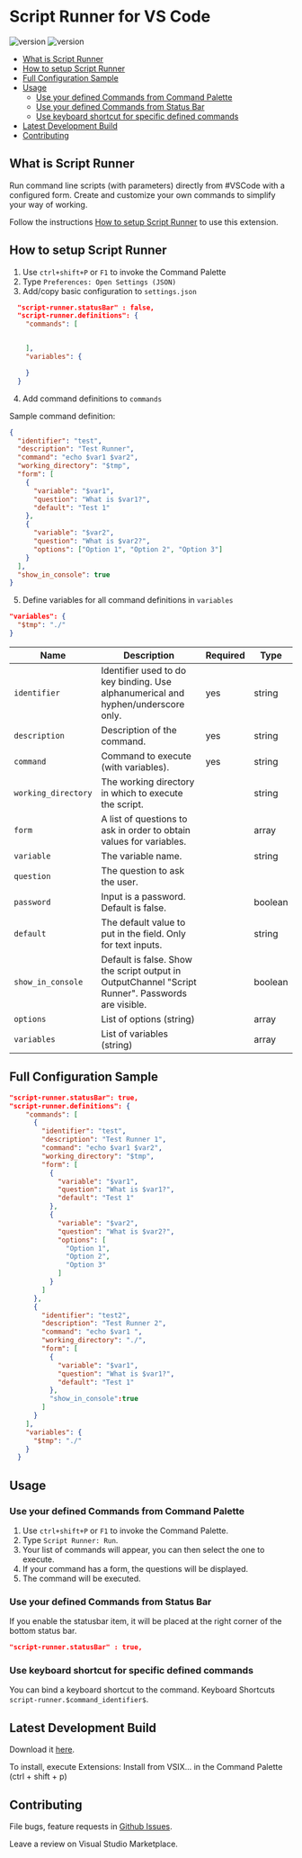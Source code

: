 <h1>Script Runner for VS Code</h1>

![version](https://vsmarketplacebadge.apphb.com/version/easterapps.script-runner.png)
![version](https://vsmarketplacebadge.apphb.com/rating-star/easterapps.script-runner.png)

- [What is Script Runner](#what-is-script-runner)
- [How to setup Script Runner](#how-to-setup-script-runner)
- [Full Configuration Sample](#full-configuration-sample)
- [Usage](#usage)
  - [Use your defined Commands from Command Palette](#use-your-defined-commands-from-command-palette)
  - [Use your defined Commands from Status Bar](#use-your-defined-commands-from-status-bar)
  - [Use keyboard shortcut for specific defined commands](#use-keyboard-shortcut-for-specific-defined-commands)
- [Latest Development Build](#latest-development-build)
- [Contributing](#contributing)

## What is Script Runner

Run command line scripts (with parameters) directly from #VSCode with a configured form.
Create and customize your own commands to simplify your way of working.

Follow the instructions [How to setup Script Runner](#how-to-setup-script-runner) to use this extension.

## How to setup Script Runner

1. Use `ctrl+shift+P` or `F1` to invoke the Command Palette
2. Type `Preferences: Open Settings (JSON)`
3. Add/copy basic configuration to `settings.json`

```json
  "script-runner.statusBar" : false,
  "script-runner.definitions": {
    "commands": [


    ],
    "variables": {

    }
  }
```

4. Add command definitions to `commands`

Sample command definition:

```json
{
  "identifier": "test",
  "description": "Test Runner",
  "command": "echo $var1 $var2",
  "working_directory": "$tmp",
  "form": [
    {
      "variable": "$var1",
      "question": "What is $var1?",
      "default": "Test 1"
    },
    {
      "variable": "$var2",
      "question": "What is $var2?",
      "options": ["Option 1", "Option 2", "Option 3"]
    }
  ],
  "show_in_console": true
}
```

5. Define variables for all command definitions in `variables`

```json
"variables": {
  "$tmp": "./"
}
```

| Name                | Description                                                                                       | Required | Type    |
| ------------------- | ------------------------------------------------------------------------------------------------- | -------- | ------- |
| `identifier`        | Identifier used to do key binding. Use alphanumerical and hyphen/underscore only.                 | yes      | string  |
| `description`       | Description of the command.                                                                       | yes      | string  |
| `command`           | Command to execute (with variables).                                                              | yes      | string  |
| `working_directory` | The working directory in which to execute the script.                                             |          | string  |
| `form`              | A list of questions to ask in order to obtain values for variables.                               |          | array   |
| `variable`          | The variable name.                                                                                |          | string  |
| `question`          | The question to ask the user.                                                                     |          |
| `password`          | Input is a password. Default is false.                                                            |          | boolean |
| `default`           | The default value to put in the field. Only for text inputs.                                      |          | string  |
| `show_in_console`   | Default is false. Show the script output in OutputChannel "Script Runner". Passwords are visible. |          | boolean |
| `options`           | List of options (string)                                                                          |          | array   |
| `variables`         | List of variables (string)                                                                        |          | array   |

## Full Configuration Sample

```json
"script-runner.statusBar": true,
"script-runner.definitions": {
    "commands": [
      {
        "identifier": "test",
        "description": "Test Runner 1",
        "command": "echo $var1 $var2",
        "working_directory": "$tmp",
        "form": [
          {
            "variable": "$var1",
            "question": "What is $var1?",
            "default": "Test 1"
          },
          {
            "variable": "$var2",
            "question": "What is $var2?",
            "options": [
              "Option 1",
              "Option 2",
              "Option 3"
            ]
          }
        ]
      },
      {
        "identifier": "test2",
        "description": "Test Runner 2",
        "command": "echo $var1 ",
        "working_directory": "./",
        "form": [
          {
            "variable": "$var1",
            "question": "What is $var1?",
            "default": "Test 1"
          },
          "show_in_console":true
        ]
      }
    ],
    "variables": {
      "$tmp": "./"
    }
  }

```

## Usage

### Use your defined Commands from Command Palette

1. Use `ctrl+shift+P` or `F1` to invoke the Command Palette.
2. Type `Script Runner: Run`.
3. Your list of commands will appear, you can then select the one to execute.
4. If your command has a form, the questions will be displayed.
5. The command will be executed.

### Use your defined Commands from Status Bar

If you enable the statusbar item, it will be placed at the right corner of the bottom status bar.

```json
"script-runner.statusBar" : true,
```

### Use keyboard shortcut for specific defined commands

You can bind a keyboard shortcut to the command. Keyboard Shortcuts `script-runner.$command_identifier$`.

## Latest Development Build

Download it [here](https://github.com/easterapps/vscode-script-runner).

To install, execute Extensions: Install from VSIX... in the Command Palette (ctrl + shift + p)

## Contributing

File bugs, feature requests in [Github Issues](<[https://link](https://github.com/easterapps/vscode-script-runner/issues)>).

Leave a review on Visual Studio Marketplace.
